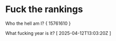 # Fuck the rankings

Who the hell am I?
{ 15761610 }

What fucking year is it?
[ 2025-04-12T13:03:20Z ]
